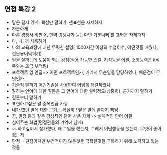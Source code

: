 ## 면접 특강 2

- 말은 길지 않게, 핵심만 말하기, 센표현은 자제하자
- 차분하게
- 다른 경쟁사 비판 X, 만약 경쟁사가 듣는다면 기분나빠 할 표현은 자제하자
- 다, 나, 까 사용하기
- 나의 교육과정에 대한 뚜렷한 설명( 1000시간 이상의 수업이수, 어떤것들 배웠나, 전문용어익히기)
- 일을 잘하는데 도움이 되는 강점(적용 가능한 스킬, 지식등을 어필, 소통능력은 it직무와는 조금 부적절)
- 프로젝트 명 언급=> 어떤 프로젝트인가, 거기서 무슨일을 담당하였나, 배운점이 무엇인가
- 기술적 말하기 어떤기술을 사용하여 어떻게 해결하였나
- 잘하는 언어에 대한 질문은 그 언어에 대한 실력정도(상중하), 근거까지 말하기
- 결론부터 말하기
- 표현하고싶은 말 중복언급 가능
- 내가 했던 말에 대한 근거는 확실히!! 뱉은 말에 끝까지 책임
- 꿈, 열정 등과 같은 감성적인 단어 사용 자제 -> 실제적인 단어 어필
- 심어주는 화법(면접관들의 기억에 남게)
- ~~하고싶어서 참가했다, 왜 그일을 했는지, 그래서 어떤행동을 했는지. 무엇이 좋아졌는지
- 단점 = 단점이지만 부정적이진 않은것들 극복한것들 극복하기 위해 노력하고 있는것들

